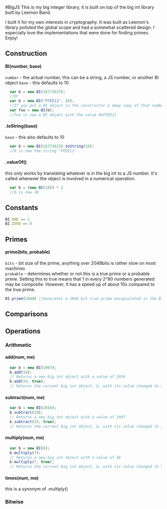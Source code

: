 #BigJS
This is my big integer library, it is built on top of the big int library built by Leemon Baird.

I built it for my own interests in cryptography. It was built as Leemon's library polluted the global scope and had a somewhat scattered design. I especially love the implementations that were done for finding primes. Enjoy!
## Construction
#### BI(number, base)
`number` - the actual number, this can be a string, a JS number, or another BI object
`base` - this defaults to 10
```javascript
  var b = new BI(16772625);
  //Or
  var b = new BI("FFEE11", 16);
  //If you put a BI object in the constructor a deep copy of that number is made
  var foo = new BI(b);
  //foo is now a BI object with the value 0xFFEE11
```
#### .toString(base)
`base` - this also defaults to 10
```javascript
  var b = new BI(16772625).toString(16);
  //b is now the string "FFEE11"
```
#### .valueOf()
this only works by translating whatever is in the big int to a JS number. It's called whenever the object is involved in a numerical operation.
```javascript
  var b = (new BI(10)) * 2
  //b is now 20
```

## Constants
```javascript
BI.ONE == 1
BI.ZERO == 0
```
## Primes
#### prime(bits, probable)
`bits` - bit size of the prime, anything over 2048bits is rather slow on most machines  
`probable` - determines whether or not this is a true prime or a probable prime. Setting this to true means that 1 in every 2^80 numbers generated may be composite. However, it has a speed up of about 10x compared to the true prime.
```javascript
BI.prime(2048) //Generates a 2048 bit true prime encapsulated in the BI object
```
## Comparisons
## Operations
### Arithmetic
#### add(num, me)
```javascript
  var b = new BI(1997);
  b.add(19);
  // Returns a new big int object with a value of 2016
  b.add(19, true);
  // Returns the current big int object, b, with its value changed to 2016
```
#### subtract(num, me)
```javascript
  var b = new BI(2016);
  b.subtract(19);
  // Returns a new big int object with a value of 1997
  b.subtract(19, true);
  // Returns the current big int object, b, with its value changed to 1997
```
#### multiply(num, me)
```javascript
  var b = new BI(8);
  b.multiply(7);
  // Returns a new big int object with a value of 56
  b.multiply(7, true);
  // Returns the current big int object, b, with its value changed to 56
```
#### times(num, me)
this is a synonym of .multiply()

### Bitwise
